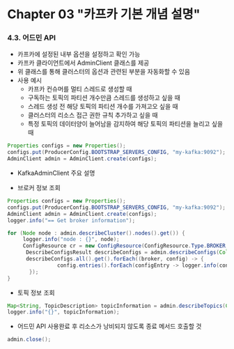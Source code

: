 # **Chapter 03 "카프카 기본 개념 설명"**

### **4.3. 어드민 API**

- 카프카에 설정된 내부 옵션을 설정하고 확인 가능
- 카프카 클라이언트에서 AdminClient 클래스를 제공
- 위 클래스를 통해 클러스터의 옵션과 관련된 부분을 자동화할 수 있음
- 사용 예시
    - 카프카 컨슈머를 멀티 스레드로 생성할 때
    - 구독하는 토픽의 파티션 개수만큼 스레드를 생성하고 싶을 때
    - 스레드 생성 전 해당 토픽의 파티션 개수를 가져고오 싶을 때
    - 클러스터의 리소스 접근 권한 규칙 추가하고 싶을 때
    - 특정 토픽의 데이터양이 늘어남을 감지하여 해당 토픽의 파티션을 늘리고 싶을 때


```java
Properties configs = new Properties();
configs.put(ProducerConfig.BOOTSTRAP_SERVERS_CONFIG, "my-kafka:9092");
AdminClient admin = AdminClient.create(configs);
```

- KafkaAdminClient 주요 설명

- 브로커 정보 조회

```java
Properties configs = new Properties();
configs.put(ProducerConfig.BOOTSTRAP_SERVERS_CONFIG, "my-kafka:9092");
AdminClient admin = AdminClient.create(configs);
logger.info("== Get broker information");

for (Node node : admin.describeCluster().nodes().get()) {
     logger.info("node : {}", node);
     ConfigResource cr = new ConfigResource(ConfigResource.Type.BROKER, node.idString());
      DescribeConfigsResult describeConfigs = admin.describeConfigs(Collections.singleton(cr));
      describeConfigs.all().get().forEach((broker, config) -> {
                config.entries().forEach(configEntry -> logger.info(configEntry.name() + "= " + configEntry.value()));
       });
}
```

- 토픽 정보 조회

```java
Map<String, TopicDescription> topicInformation = admin.describeTopics(Collections.singletonList("test")).all().get();
logger.info("{}", topicInformation);
```

- 어드민 API 사용완료 후 리소스가 낭비되지 않도록 종료 메서드 호출할 것
```java
admin.close();
```
